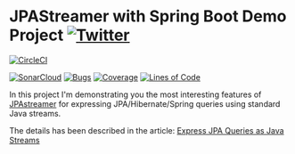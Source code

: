 # JPAStreamer with Spring Boot Demo Project [![Twitter](https://img.shields.io/twitter/follow/piotr_minkowski.svg?style=social&logo=twitter&label=Follow%20Me)](https://twitter.com/piotr_minkowski)

[![CircleCI](https://circleci.com/gh/piomin/sample-spring-jpa-streamer.svg?style=svg)](https://circleci.com/gh/piomin/sample-spring-jpa-streamer)

[![SonarCloud](https://sonarcloud.io/images/project_badges/sonarcloud-black.svg)](https://sonarcloud.io/dashboard?id=piomin_sample-spring-jpa-streamer)
[![Bugs](https://sonarcloud.io/api/project_badges/measure?project=piomin_sample-spring-jpa-streamer&metric=bugs)](https://sonarcloud.io/dashboard?id=piomin_sample-spring-jpa-streamer)
[![Coverage](https://sonarcloud.io/api/project_badges/measure?project=piomin_sample-spring-jpa-streamer&metric=coverage)](https://sonarcloud.io/dashboard?id=piomin_sample-spring-jpa-streamer)
[![Lines of Code](https://sonarcloud.io/api/project_badges/measure?project=piomin_sample-spring-jpa-streamer&metric=ncloc)](https://sonarcloud.io/dashboard?id=piomin_sample-spring-jpa-streamer)

In this project I'm demonstrating you the most interesting features of [JPAstreamer](https://jpastreamer.org/) for expressing JPA/Hibernate/Spring queries using standard Java streams.

The details has been described in the article: [Express JPA Queries as Java Streams](https://piotrminkowski.com/2021/07/13/express-jpa-queries-as-java-streams/)